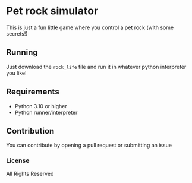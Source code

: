 # Pet rock simulator
This is just a fun little game where you control a pet rock (with some secrets!)

## Running
Just download the ```rock_life``` file and run it in whatever python interpreter you like!

## Requirements
- Python 3.10 or higher
- Python runner/interpreter

## Contribution
You can contribute by opening a pull request or submitting an issue

### License
All Rights Reserved
